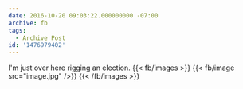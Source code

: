 ```yaml
---
date: 2016-10-20 09:03:22.000000000 -07:00
archive: fb
tags: 
  - Archive Post
id: '1476979402'
---
```


I'm just over here rigging an election.
{{< fb/images >}}
{{< fb/image src="image.jpg" />}}
{{< /fb/images >}}
